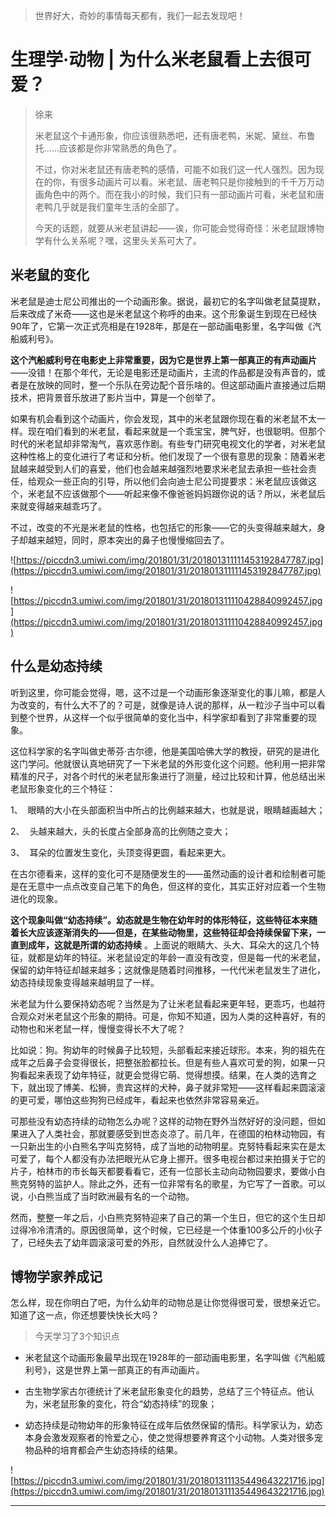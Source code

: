 > 世界好大，奇妙的事情每天都有，我们一起去发现吧！

# 生理学·动物 | 为什么米老鼠看上去很可爱？

> 徐来
> 
> 米老鼠这个卡通形象，你应该很熟悉吧，还有唐老鸭，米妮、黛丝、布鲁托……应该都是你非常熟悉的角色了。
> 
> 不过，你对米老鼠还有唐老鸭的感情，可能不如我们这一代人强烈。因为现在的你，有很多动画片可以看。米老鼠、唐老鸭只是你接触到的千千万万动画角色中的两个。而在我小的时候，我们只有一部动画片可看，米老鼠和唐老鸭几乎就是我们童年生活的全部了。
> 
> 今天的话题，就要从米老鼠讲起——诶，你可能会觉得奇怪：米老鼠跟博物学有什么关系呢？嘿，这里头关系可大了。

## 米老鼠的变化

米老鼠是迪士尼公司推出的一个动画形象。据说，最初它的名字叫做老鼠莫提默，后来改成了米奇——这也是米老鼠这个称呼的由来。这个形象诞生到现在已经快90年了，它第一次正式亮相是在1928年，那是在一部动画电影里，名字叫做《汽船威利号》。

 **这个汽船威利号在电影史上非常重要，因为它是世界上第一部真正的有声动画片** ——没错！在那个年代，无论是电影还是动画片，主流的作品都是没有声音的，或者是在放映的同时，整一个乐队在旁边配个音乐啥的。但这部动画片直接通过后期技术，把背景音乐放进了影片当中，算是一个创举了。

如果有机会看到这个动画片，你会发现，其中的米老鼠跟你现在看的米老鼠不太一样。现在咱们看到的米老鼠，看起来就是一个乖宝宝，脾气好，也很聪明。但那个时代的米老鼠却非常淘气，喜欢恶作剧。有些专门研究电视文化的学者，对米老鼠这种性格上的变化进行了考证和分析。他们发现了一个很有意思的现象：随着米老鼠越来越受到人们的喜爱，他们也会越来越强烈地要求米老鼠去承担一些社会责任，给观众一些正向的引导，所以他们会向迪士尼公司提要求：米老鼠应该做这个，米老鼠不应该做那个——听起来像不像爸爸妈妈跟你说的话？所以，米老鼠后来就变得越来越乖巧了。

不过，改变的不光是米老鼠的性格，也包括它的形象——它的头变得越来越大，身子却越来越短，同时，原本突出的鼻子也慢慢缩回去了。

![https://piccdn3.umiwi.com/img/201801/31/201801311111453192847787.jpg](https://piccdn3.umiwi.com/img/201801/31/201801311111453192847787.jpg)

![https://piccdn3.umiwi.com/img/201801/31/201801311110428840992457.jpg](https://piccdn3.umiwi.com/img/201801/31/201801311110428840992457.jpg)

## 什么是幼态持续

听到这里，你可能会觉得，嗯，这不过是一个动画形象逐渐变化的事儿嘛，都是人为改变的，有什么大不了的？可是，就像是诗人说的那样，从一粒沙子当中可以看到整个世界，从这样一个似乎很简单的变化当中，科学家却看到了非常重要的现象。

这位科学家的名字叫做史蒂芬·古尔德，他是美国哈佛大学的教授，研究的是进化这门学问。他就很认真地研究了一下米老鼠的外形变化这个问题。他利用一把非常精准的尺子，对各个时代的米老鼠形象进行了测量，经过比较和计算，他总结出米老鼠形象变化的三个特征：

1、  眼睛的大小在头部面积当中所占的比例越来越大，也就是说，眼睛越画越大；

2、  头越来越大，头的长度占全部身高的比例随之变大；

3、  耳朵的位置发生变化，头顶变得更圆，看起来更大。

在古尔德看来，这样的变化可不是随便发生的——虽然动画的设计者和绘制者可能是在无意中一点点改变自己笔下的角色，但这样的变化，其实正好对应着一个生物进化的现象。

 **这个现象叫做“幼态持续”。幼态就是生物在幼年时的体形特征，这些特征本来随着长大应该逐渐消失的——但是，在某些动物里，这些特征却会持续保留下来，一直到成年，这就是所谓的幼态持续** 。上面说的眼睛大、头大、耳朵大的这几个特征，就都是幼年的特征。米老鼠设定的年龄一直没有改变，但是每一代的米老鼠，保留的幼年特征却越来越多；这就像是随着时间推移，一代代米老鼠发生了进化，幼态持续现象变得越来越明显了一样。

米老鼠为什么要保持幼态呢？当然是为了让米老鼠看起来更年轻，更乖巧，也越符合观众对米老鼠这个形象的期待。可是，你知不知道，因为人类的这种喜好，有的动物也和米老鼠一样，慢慢变得长不大了呢？

比如说：狗。狗幼年的时候鼻子比较短，头部看起来接近球形。本来，狗的祖先在成年之后鼻子会变得很长，把整张脸都拉长。但是有些人喜欢可爱的狗，如果一只狗看起来表现了幼年特征，就更会觉得它萌、觉得想摸。结果，在人类的选育之下，就出现了博美、松狮，贵宾这样的犬种，鼻子就非常短——这样看起来圆滚滚的更可爱，哪怕这些狗狗已经成年，看起来也依然非常容易亲近。

可那些没有幼态持续的动物怎么办呢？这样的动物在野外当然好好的没问题，但如果进入了人类社会，那就要感受到世态炎凉了。前几年，在德国的柏林动物园，有一只新出生的小白熊名字叫克努特，成了当地的动物明星。克努特看起来实在是太可爱了，每个人都没有办法把眼光从它身上挪开。很多电视台都过来拍摄关于它的片子，柏林市的市长每天都要看看它，还有一位部长主动向动物园要求，要做小白熊克努特的监护人。除此之外，还有一位非常有名的歌星，为它写了一首歌。可以说，小白熊当成了当时欧洲最有名的一个动物。

然而，整整一年之后，小白熊克努特迎来了自己的第一个生日，但它的这个生日却过得冷冷清清的。原因很简单，这个时候，它已经是一个体重100多公斤的小伙子了，已经失去了幼年圆滚滚可爱的外形，自然就没什么人追捧它了。

## 博物学家养成记

怎么样，现在你明白了吧，为什么幼年的动物总是让你觉得很可爱，很想亲近它。知道了这一点，你还想要快快长大吗？

> 今天学习了3个知识点

* 米老鼠这个动画形象最早出现在1928年的一部动画电影里，名字叫做《汽船威利号》，这是世界上第一部真正的有声动画片。

* 古生物学家古尔德统计了米老鼠形象变化的趋势，总结了三个特征点。他认为，米老鼠形象的变化，符合“幼态持续”的现象；

* 幼态持续是动物幼年的形象特征在成年后依然保留的情形。科学家认为，幼态本身会激发观察者的怜爱之心，使之觉得想要养育这个小动物。人类对很多宠物品种的培育都会产生幼态持续的结果。

![https://piccdn3.umiwi.com/img/201801/31/201801311135449643221716.jpg](https://piccdn3.umiwi.com/img/201801/31/201801311135449643221716.jpg)

---
